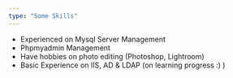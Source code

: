 ```yaml
---
type: "Some Skills"
---
```

- Experienced on Mysql Server Management 
- Phpmyadmin Management
- Have hobbies on photo editing (Photoshop, Lightroom)
- Basic Experience on IIS, AD & LDAP (on learning progress :) )
